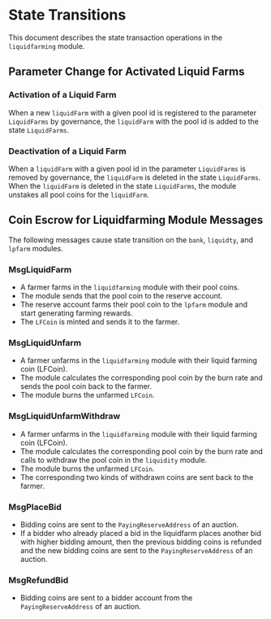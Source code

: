 <!-- order: 3 -->

# State Transitions

This document describes the state transaction operations in the `liquidfarming` module.

## Parameter Change for Activated Liquid Farms

### Activation of a Liquid Farm

When a new `liquidFarm` with a given pool id is registered to the parameter `LiquidFarms` by governance, the `liquidFarm` with the pool id is added to the state `LiquidFarms`.

### Deactivation of a Liquid Farm

When a `liquidFarm` with a given pool id in the parameter `LiquidFarms` is removed by governance, the `liquidFarm` is deleted in the state `LiquidFarms`.
When the `liquidFarm` is deleted in the state `LiquidFarms`, the module unstakes all pool coins for the `liquidFarm`.

## Coin Escrow for Liquidfarming Module Messages

The following messages cause state transition on the `bank`, `liquidty`, and `lpfarm` modules.

### MsgLiquidFarm

- A farmer farms in the `liquidfarming` module with their pool coins.
- The module sends that the pool coin to the reserve account.
- The reserve account farms their pool coin to the `lpfarm` module and start generating farming rewards.
- The `LFCoin` is minted and sends it to the farmer.

### MsgLiquidUnfarm

- A farmer unfarms in the `liquidfarming` module with their liquid farming coin (LFCoin).
- The module calculates the corresponding pool coin by the burn rate and sends the pool coin back to the farmer.
- The module burns the unfarmed `LFCoin`.

### MsgLiquidUnfarmWithdraw

- A farmer unfarms in the `liquidfarming` module with their liquid farming coin (LFCoin).
- The module calculates the corresponding pool coin by the burn rate and calls to withdraw the pool coin in the `liquidity` module.
- The module burns the unfarmed `LFCoin`.
- The corresponding two kinds of withdrawn coins are sent back to the farmer.

### MsgPlaceBid

- Bidding coins are sent to the `PayingReserveAddress` of an auction.
- If a bidder who already placed a bid in the liquidfarm places another bid with higher bidding amount, then the previous bidding coins is refunded and the new bidding coins are sent to the `PayingReserveAddress` of an auction.

### MsgRefundBid

- Bidding coins are sent to a bidder account from the `PayingReserveAddress` of an auction.
